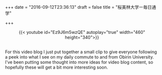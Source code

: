 +++
date = "2016-09-12T23:36:13"
draft = false
title = "桜美林大学ー毎日通学"

+++

<center>
{{< youtube id="Ez9J6m5wzQE" autoplay="true" width="460" height="340">}}
</center>

<br>

<p>For this video blog I just put together a small clip to give everyone following a peek into what I see on my daily commute to and from Obirin University. I've been putting some thought into more ideas for video blog content, so hopefully these will get a bit more interesting soon.</p> 

<br><br>



<br />

